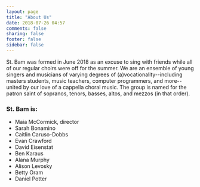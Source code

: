 ```yaml
---
layout: page
title: "About Us"
date: 2018-07-26 04:57
comments: false
sharing: false
footer: false
sidebar: false
---
```

St. Bam was formed in June 2018 as an excuse to sing with friends while all of our regular choirs were off for the summer. We are an ensemble of young singers and musicians of varying degrees of (a)vocationality--including masters students, music teachers, computer programmers, and more--united by our love of a cappella choral music. The group is named for the patron saint of sopranos, tenors, basses, altos, and mezzos (in that order).

### St. Bam is:
<div id ="personnel">
  <ul>
    <li>Maia McCormick, director</li>
    <li>Sarah Bonamino</li>
    <li>Caitlin Caruso-Dobbs</li>
    <li>Evan Crawford</li>
    <li>David Eisenstat</li>
    <li>Ben Karaus</li>
    <li>Alana Murphy</li>
    <li>Alison Levosky</li>
    <li>Betty Oram</li>
    <li>Daniel Potter</li>
  </ul>
</div>
